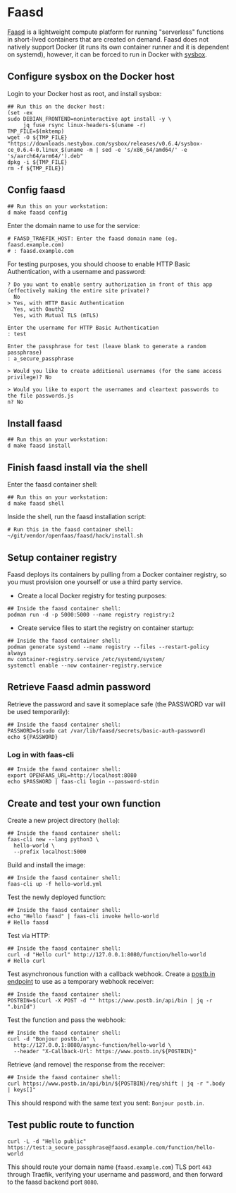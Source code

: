 # Faasd

[Faasd](https://github.com/openfaas/faasd) is a lightweight compute
platform for running "serverless" functions in short-lived containers
that are created on demand. Faasd does not natively support Docker (it
runs its own container runner and it is dependent on systemd),
however, it can be forced to run in Docker with
[sysbox](https://github.com/nestybox/sysbox#readme).

## Configure sysbox on the Docker host

Login to your Docker host as root, and install sysbox:

```
## Run this on the docker host:
(set -ex
sudo DEBIAN_FRONTEND=noninteractive apt install -y \
     jq fuse rsync linux-headers-$(uname -r)
TMP_FILE=$(mktemp)
wget -O ${TMP_FILE} "https://downloads.nestybox.com/sysbox/releases/v0.6.4/sysbox-ce_0.6.4-0.linux_$(uname -m | sed -e 's/x86_64/amd64/' -e 's/aarch64/arm64/').deb"
dpkg -i ${TMP_FILE}
rm -f ${TMP_FILE})
```

## Config faasd

```
## Run this on your workstation:
d make faasd config
```

Enter the domain name to use for the service:

```stdout
# FAASD_TRAEFIK_HOST: Enter the faasd domain name (eg. faasd.example.com)
# : faasd.example.com
```

For testing purposes, you should choose to enable HTTP Basic
Authentication, with a username and password:

```
? Do you want to enable sentry authorization in front of this app (effectively making the entire site private)?
  No
> Yes, with HTTP Basic Authentication
  Yes, with Oauth2
  Yes, with Mutual TLS (mTLS)

Enter the username for HTTP Basic Authentication
: test

Enter the passphrase for test (leave blank to generate a random passphrase)
: a_secure_passphrase

> Would you like to create additional usernames (for the same access privilege)? No

> Would you like to export the usernames and cleartext passwords to the file passwords.js
n? No
```


## Install faasd

```
## Run this on your workstation:
d make faasd install
```

## Finish faasd install via the shell

Enter the faasd container shell:

```
## Run this on your workstation:
d make faasd shell
```

Inside the shell, run the faasd installation script:

```
# Run this in the faasd container shell:
~/git/vendor/openfaas/faasd/hack/install.sh 
```

## Setup container registry

Faasd deploys its containers by pulling from a Docker container
registry, so you must provision one yourself or use a third party
service.

 * Create a local Docker registry for testing purposes:
 
```
## Inside the faasd container shell:
podman run -d -p 5000:5000 --name registry registry:2
```

 * Create service files to start the registry on container startup:
 
```
## Inside the faasd container shell:
podman generate systemd --name registry --files --restart-policy always
mv container-registry.service /etc/systemd/system/
systemctl enable --now container-registry.service
```

## Retrieve Faasd admin password
   
Retrieve the password and save it someplace safe (the PASSWORD var
will be used temporarily):

```
## Inside the faasd container shell:
PASSWORD=$(sudo cat /var/lib/faasd/secrets/basic-auth-password)
echo ${PASSWORD}
```

### Log in with faas-cli

```
## Inside the faasd container shell:
export OPENFAAS_URL=http://localhost:8080
echo $PASSWORD | faas-cli login --password-stdin
```

## Create and test your own function

Create a new project directory (`hello`):

```
## Inside the faasd container shell:
faas-cli new --lang python3 \
  hello-world \
  --prefix localhost:5000
```

Build and install the image:

```
## Inside the faasd container shell:
faas-cli up -f hello-world.yml
```

Test the newly deployed function:

```
## Inside the faasd container shell:
echo "Hello faasd" | faas-cli invoke hello-world
# Hello faasd
```

Test via HTTP:

```
## Inside the faasd container shell:
curl -d "Hello curl" http://127.0.0.1:8080/function/hello-world
# Hello curl
```

Test asynchronous function with a callback webhook. Create a [postb.in
endpoint](https://www.postb.in) to use as a temporary webhook
receiver:

```
## Inside the faasd container shell:
POSTBIN=$(curl -X POST -d "" https://www.postb.in/api/bin | jq -r ".binId")
```

Test the function and pass the webhook:

```
## Inside the faasd container shell:
curl -d "Bonjour postb.in" \
  http://127.0.0.1:8080/async-function/hello-world \
  --header "X-Callback-Url: https://www.postb.in/${POSTBIN}" 
```

Retrieve (and remove) the response from the receiver:

```
## Inside the faasd container shell:
curl https://www.postb.in/api/bin/${POSTBIN}/req/shift | jq -r ".body | keys[]"
```

This should respond with the same text you sent: `Bonjour postb.in`.

## Test public route to function

```
curl -L -d "Hello public" https://test:a_secure_passphrase@faasd.example.com/function/hello-world
```

This should route your domain name (`faasd.example.com`) TLS port
`443` through Traefik, verifying your username and password, and then
forward to the faasd backend port `8080`.

